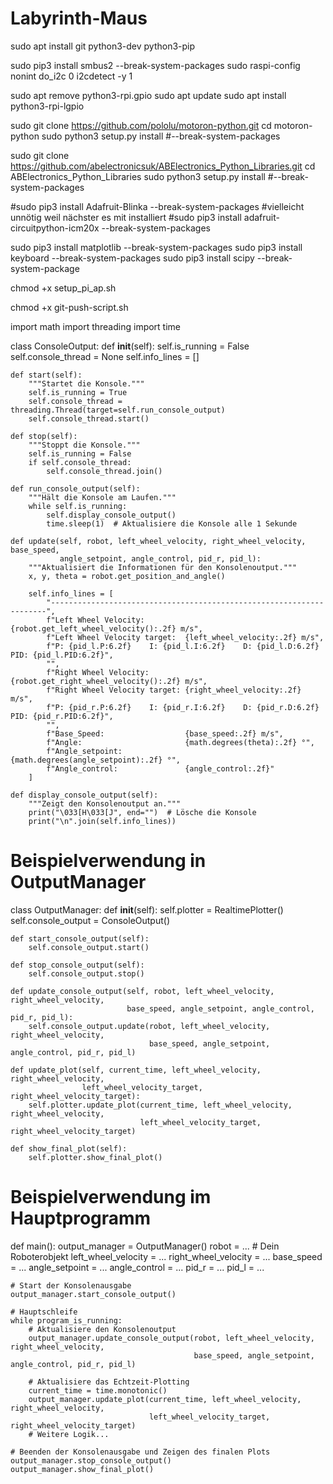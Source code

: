 # Labyrinth-Maus

sudo apt install git python3-dev python3-pip

sudo pip3 install smbus2 --break-system-packages
sudo raspi-config nonint do_i2c 0
i2cdetect -y 1

sudo apt remove python3-rpi.gpio
sudo apt update
sudo apt install python3-rpi-lgpio

sudo git clone https://github.com/pololu/motoron-python.git
cd motoron-python
sudo python3 setup.py install #--break-system-packages

sudo git clone https://github.com/abelectronicsuk/ABElectronics_Python_Libraries.git
cd ABElectronics_Python_Libraries
sudo python3 setup.py install #--break-system-packages

#sudo pip3 install Adafruit-Blinka --break-system-packages #vielleicht unnötig weil nächster es mit installiert 
#sudo pip3 install adafruit-circuitpython-icm20x --break-system-packages

sudo pip3 install matplotlib --break-system-packages
sudo pip3 install keyboard --break-system-packages
sudo pip3 install scipy --break-system-package


chmod +x setup_pi_ap.sh

chmod +x git-push-script.sh








import math
import threading
import time

class ConsoleOutput:
    def __init__(self):
        self.is_running = False
        self.console_thread = None
        self.info_lines = []

    def start(self):
        """Startet die Konsole."""
        self.is_running = True
        self.console_thread = threading.Thread(target=self.run_console_output)
        self.console_thread.start()

    def stop(self):
        """Stoppt die Konsole."""
        self.is_running = False
        if self.console_thread:
            self.console_thread.join()

    def run_console_output(self):
        """Hält die Konsole am Laufen."""
        while self.is_running:
            self.display_console_output()
            time.sleep(1)  # Aktualisiere die Konsole alle 1 Sekunde

    def update(self, robot, left_wheel_velocity, right_wheel_velocity, base_speed,
               angle_setpoint, angle_control, pid_r, pid_l):
        """Aktualisiert die Informationen für den Konsolenoutput."""
        x, y, theta = robot.get_position_and_angle()

        self.info_lines = [
            "---------------------------------------------------------------------",
            f"Left Wheel Velocity:         {robot.get_left_wheel_velocity():.2f} m/s",
            f"Left Wheel Velocity target:  {left_wheel_velocity:.2f} m/s",
            f"P: {pid_l.P:6.2f}    I: {pid_l.I:6.2f}    D: {pid_l.D:6.2f}    PID: {pid_l.PID:6.2f}",
            "",
            f"Right Wheel Velocity:        {robot.get_right_wheel_velocity():.2f} m/s",
            f"Right Wheel Velocity target: {right_wheel_velocity:.2f} m/s",
            f"P: {pid_r.P:6.2f}    I: {pid_r.I:6.2f}    D: {pid_r.D:6.2f}    PID: {pid_r.PID:6.2f}",
            "",
            f"Base_Speed:                  {base_speed:.2f} m/s",
            f"Angle:                       {math.degrees(theta):.2f} °",
            f"Angle_setpoint:              {math.degrees(angle_setpoint):.2f} °",
            f"Angle_control:               {angle_control:.2f}"
        ]

    def display_console_output(self):
        """Zeigt den Konsolenoutput an."""
        print("\033[H\033[J", end="")  # Lösche die Konsole
        print("\n".join(self.info_lines))

# Beispielverwendung in OutputManager

class OutputManager:
    def __init__(self):
        self.plotter = RealtimePlotter()
        self.console_output = ConsoleOutput()

    def start_console_output(self):
        self.console_output.start()

    def stop_console_output(self):
        self.console_output.stop()

    def update_console_output(self, robot, left_wheel_velocity, right_wheel_velocity,
                              base_speed, angle_setpoint, angle_control, pid_r, pid_l):
        self.console_output.update(robot, left_wheel_velocity, right_wheel_velocity,
                                   base_speed, angle_setpoint, angle_control, pid_r, pid_l)

    def update_plot(self, current_time, left_wheel_velocity, right_wheel_velocity,
                    left_wheel_velocity_target, right_wheel_velocity_target):
        self.plotter.update_plot(current_time, left_wheel_velocity, right_wheel_velocity,
                                 left_wheel_velocity_target, right_wheel_velocity_target)

    def show_final_plot(self):
        self.plotter.show_final_plot()

# Beispielverwendung im Hauptprogramm
def main():
    output_manager = OutputManager()
    robot = ...  # Dein Roboterobjekt
    left_wheel_velocity = ...
    right_wheel_velocity = ...
    base_speed = ...
    angle_setpoint = ...
    angle_control = ...
    pid_r = ...
    pid_l = ...

    # Start der Konsolenausgabe
    output_manager.start_console_output()

    # Hauptschleife
    while program_is_running:
        # Aktualisiere den Konsolenoutput
        output_manager.update_console_output(robot, left_wheel_velocity, right_wheel_velocity,
                                             base_speed, angle_setpoint, angle_control, pid_r, pid_l)

        # Aktualisiere das Echtzeit-Plotting
        current_time = time.monotonic()
        output_manager.update_plot(current_time, left_wheel_velocity, right_wheel_velocity,
                                   left_wheel_velocity_target, right_wheel_velocity_target)
        # Weitere Logik...

    # Beenden der Konsolenausgabe und Zeigen des finalen Plots
    output_manager.stop_console_output()
    output_manager.show_final_plot()


